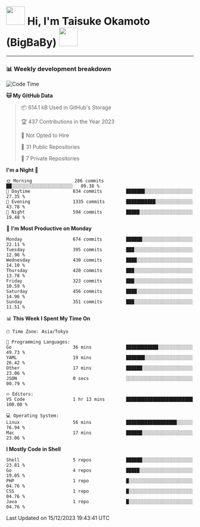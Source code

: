 <!-- Title -->
<h1>
    <img src="https://media.tenor.com/TlyRveJkgo4AAAAi/cloud-cloud-strife.gif" width="50"/> 
    Hi, I'm Taisuke Okamoto (BigBaBy) 
    <img src="https://media.tenor.com/TlyRveJkgo4AAAAi/cloud-cloud-strife.gif" width="50"/>
</h1>

---

<h3> 📊 Weekly development breakdown </h3>
<!-- waka-readme-stats -->

<!--START_SECTION:waka-->
![Code Time](http://img.shields.io/badge/Code%20Time-1%2C665%20hrs%2049%20mins-blue)

**🐱 My GitHub Data** 

> 📦 614.1 kB Used in GitHub's Storage 
 > 
> 🏆 437 Contributions in the Year 2023
 > 
> 🚫 Not Opted to Hire
 > 
> 📜 31 Public Repositories 
 > 
> 🔑 7 Private Repositories 
 > 
**I'm a Night 🦉** 

```text
🌞 Morning                286 commits         ██░░░░░░░░░░░░░░░░░░░░░░░   09.38 % 
🌆 Daytime                834 commits         ███████░░░░░░░░░░░░░░░░░░   27.35 % 
🌃 Evening                1335 commits        ███████████░░░░░░░░░░░░░░   43.78 % 
🌙 Night                  594 commits         █████░░░░░░░░░░░░░░░░░░░░   19.48 % 
```
📅 **I'm Most Productive on Monday** 

```text
Monday                   674 commits         ██████░░░░░░░░░░░░░░░░░░░   22.11 % 
Tuesday                  395 commits         ███░░░░░░░░░░░░░░░░░░░░░░   12.96 % 
Wednesday                430 commits         ████░░░░░░░░░░░░░░░░░░░░░   14.10 % 
Thursday                 420 commits         ███░░░░░░░░░░░░░░░░░░░░░░   13.78 % 
Friday                   323 commits         ███░░░░░░░░░░░░░░░░░░░░░░   10.59 % 
Saturday                 456 commits         ████░░░░░░░░░░░░░░░░░░░░░   14.96 % 
Sunday                   351 commits         ███░░░░░░░░░░░░░░░░░░░░░░   11.51 % 
```


📊 **This Week I Spent My Time On** 

```text
🕑︎ Time Zone: Asia/Tokyo

💬 Programming Languages: 
Go                       36 mins             ████████████░░░░░░░░░░░░░   49.73 % 
YAML                     19 mins             ███████░░░░░░░░░░░░░░░░░░   26.42 % 
Other                    17 mins             ██████░░░░░░░░░░░░░░░░░░░   23.06 % 
JSON                     0 secs              ░░░░░░░░░░░░░░░░░░░░░░░░░   00.79 % 

🔥 Editors: 
VS Code                  1 hr 13 mins        █████████████████████████   100.00 % 

💻 Operating System: 
Linux                    56 mins             ███████████████████░░░░░░   76.94 % 
Mac                      17 mins             ██████░░░░░░░░░░░░░░░░░░░   23.06 % 
```

**I Mostly Code in Shell** 

```text
Shell                    5 repos             ██████░░░░░░░░░░░░░░░░░░░   23.81 % 
Go                       4 repos             █████░░░░░░░░░░░░░░░░░░░░   19.05 % 
PHP                      1 repo              █░░░░░░░░░░░░░░░░░░░░░░░░   04.76 % 
CSS                      1 repo              █░░░░░░░░░░░░░░░░░░░░░░░░   04.76 % 
Java                     1 repo              █░░░░░░░░░░░░░░░░░░░░░░░░   04.76 % 
```




 Last Updated on 15/12/2023 19:43:41 UTC
<!--END_SECTION:waka-->
